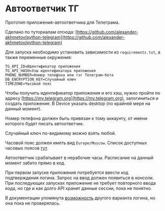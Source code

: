 # Автоответчик ТГ #

Прототип приложения-автоответчика для Телеграма.

Сделано по туториалам отсюда: [https://github.com/alexander-akhmetov/python-telegram](https://github.com/alexander-akhmetov/python-telegram)

Для запуска необходимо установить зависимости из `requirements.txt`, а также переменные окружения:

```
TG_API_ID=Идентификатор приложения
TG_API_HASH=Хэш идентификатора приложения
PHONE_NUMBER=Номер телефона или тэг Телеграм-бота
DB_ENCRYPTION_KEY=Случайный ключ
TIMEZONE=Часовой пояс
```
Чтобы получить идентификатор приложения и его хэш, нужно пройти по адресу [https://my.telegram.org](https://my.telegram.org), залогиниться и создать приложение. В Device указать desktop (по крайней мере на данный момент).

Номер телефона должен быть привязан к тому аккаунту, от имени которого будет писать автоответчик.

Случайный ключ по-видимому можно взять любой.

Часовой пояс должен иметь вид `Europe/Moscow`. Список доступных часовых поясов [тут](https://gist.github.com/heyalexej/8bf688fd67d7199be4a1682b3eec7568).

Автоответчик срабатывает в нерабочие часы. Расписание на данный момент забито прямо в код.

При первом запуске приложения потребуется ввести код подтверждения логина. Запрос на ввод должен появиться в консоли. При последующих запусках приложение не требует повторного ввода кода, но где и как долго API хранит данные сессии, пока не понятно.

В документации упомянута [возможность](https://python-telegram.readthedocs.io/en/0.16.0/non_blocking_login.html) другого варианта логина, но она пока не проверялась.